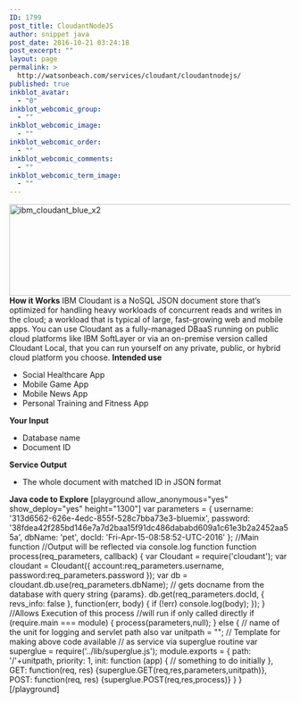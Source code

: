 ```yaml
---
ID: 1799
post_title: CloudantNodeJS
author: snippet java
post_date: 2016-10-21 03:24:18
post_excerpt: ""
layout: page
permalink: >
  http://watsonbeach.com/services/cloudant/cloudantnodejs/
published: true
inkblot_avatar:
  - "0"
inkblot_webcomic_group:
  - ""
inkblot_webcomic_image:
  - ""
inkblot_webcomic_order:
  - ""
inkblot_webcomic_comments:
  - ""
inkblot_webcomic_term_image:
  - ""
---
```

<!-- Cloudant - List single doc-->

<img src="http://bluecloudnews.com/wp-content/uploads/2016/09/ibm_cloudant_blue_x2.png" alt="ibm_cloudant_blue_x2" width="728" height="164" class="alignnone size-full wp-image-1751" /> **How it Works** IBM Cloudant is a NoSQL JSON document store that’s optimized for handling heavy workloads of concurrent reads and writes in the cloud; a workload that is typical of large, fast-growing web and mobile apps. You can use Cloudant as a fully-managed DBaaS running on public cloud platforms like IBM SoftLayer or via an on-premise version called Cloudant Local, that you can run yourself on any private, public, or hybrid cloud platform you choose. **Intended use** 
*   Social Healthcare App
*   Mobile Game App
*   Mobile News App
*   Personal Training and Fitness App

**Your Input** 
*   Database name
*   Document ID

**Service Output** 
*   The whole document with matched ID in JSON format

**Java code to Explore** [playground allow_anonymous="yes" show_deploy="yes" height="1300"] var parameters = { username: '313d6562-626e-4edc-855f-528c7bba73e3-bluemix', password: '38fdea42f285bd146e7a7d2baa15f91dc486dababd609a1c61e3b2a2452aa55a', dbName: 'pet', docId: 'Fri-Apr-15-08:58:52-UTC-2016' }; //Main function //Output will be reflected via console.log function function process(req_parameters, callback) { var Cloudant = require('cloudant'); var cloudant = Cloudant({ account:req_parameters.username, password:req_parameters.password }); var db = cloudant.db.use(req_parameters.dbName); // gets docname from the database with query string {params}. db.get(req_parameters.docId, { revs_info: false }, function(err, body) { if (!err) console.log(body); }); } //Allows Execution of this process //will run if only called directly if (require.main === module) { process(parameters,null); } else { // name of the unit for logging and servlet path also var unitpath = ""; // Template for making above code available // as service via superglue routine var superglue = require('../lib/superglue.js'); module.exports = { path: '/'+unitpath, priority: 1, init: function (app) { // something to do initially }, GET: function(req, res) {superglue.GET(req,res,parameters,unitpath)}, POST: function(req, res) {superglue.POST(req,res,process)} } } [/playground]
